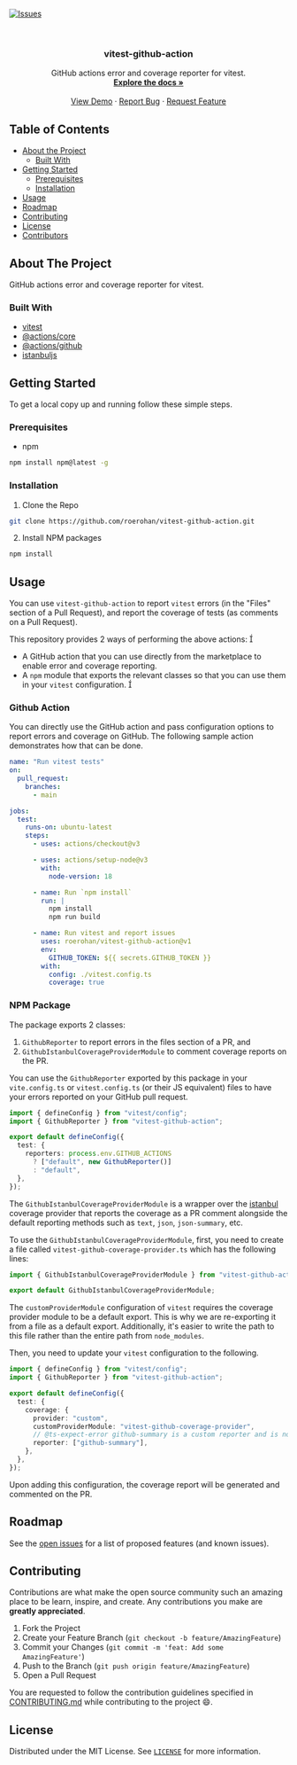 [![Issues][issues-shield]][issues-url]

<!-- PROJECT LOGO -->
<br />
<p align="center">
  <!-- <a href="https://github.com/roerohan/vitest-github-action">
    <img src="https://project-logo.png" alt="Logo" width="80">
  </a> -->

  <h3 align="center">vitest-github-action</h3>

  <p align="center">
    GitHub actions error and coverage reporter for vitest.
    <br />
    <a href="https://github.com/roerohan/vitest-github-action"><strong>Explore the docs »</strong></a>
    <br />
    <br />
    <a href="https://github.com/roerohan/vitest-github-action">View Demo</a>
    ·
    <a href="https://github.com/roerohan/vitest-github-action/issues">Report Bug</a>
    ·
    <a href="https://github.com/roerohan/vitest-github-action/issues">Request Feature</a>
  </p>
</p>

<!-- TABLE OF CONTENTS -->

## Table of Contents

- [About the Project](#about-the-project)
  - [Built With](#built-with)
- [Getting Started](#getting-started)
  - [Prerequisites](#prerequisites)
  - [Installation](#installation)
- [Usage](#usage)
- [Roadmap](#roadmap)
- [Contributing](#contributing)
- [License](#license)
- [Contributors](#contributors-)

<!-- ABOUT THE PROJECT -->

## About The Project

GitHub actions error and coverage reporter for vitest.

### Built With

- [vitest](https://vitest.dev/)
- [@actions/core](https://www.npmjs.com/package/@actions/core)
- [@actions/github](https://www.npmjs.com/package/@actions/github)
- [istanbuljs](https://istanbul.js.org/)

<!-- GETTING STARTED -->

## Getting Started

To get a local copy up and running follow these simple steps.

### Prerequisites

- npm

```sh
npm install npm@latest -g
```

### Installation

1. Clone the Repo

```sh
git clone https://github.com/roerohan/vitest-github-action.git
```

2. Install NPM packages

```sh
npm install
```

<!-- USAGE EXAMPLES -->

## Usage

You can use `vitest-github-action` to report `vitest` errors (in the "Files" section of a Pull Request), and report the coverage of tests (as comments on a
Pull Request).

This repository provides 2 ways of performing the above actions:


- A GitHub action that you can use directly from the marketplace to enable error and coverage reporting.
- A `npm` module that exports the relevant classes so that you can use them in your `vitest` configuration.
  

### Github Action

You can directly use the GitHub action and pass configuration options to report errors and coverage on GitHub.
The following sample action demonstrates how that can be done.

```yaml
name: "Run vitest tests"
on:
  pull_request:
    branches:
      - main

jobs:
  test:
    runs-on: ubuntu-latest
    steps:
      - uses: actions/checkout@v3

      - uses: actions/setup-node@v3
        with:
          node-version: 18

      - name: Run `npm install`
        run: |
          npm install
          npm run build

      - name: Run vitest and report issues
        uses: roerohan/vitest-github-action@v1
        env:
          GITHUB_TOKEN: ${{ secrets.GITHUB_TOKEN }}
        with:
          config: ./vitest.config.ts
          coverage: true
```

### NPM Package

The package exports 2 classes:

1. `GithubReporter` to report errors in the files section of a PR, and
2. `GithubIstanbulCoverageProviderModule` to comment coverage reports on the PR.

You can use the `GithubReporter` exported by this package in your `vite.config.ts` or `vitest.config.ts` (or their JS equivalent) files to have your errors reported on your GitHub pull request.

```ts
import { defineConfig } from "vitest/config";
import { GithubReporter } from "vitest-github-action";

export default defineConfig({
  test: {
    reporters: process.env.GITHUB_ACTIONS
      ? ["default", new GithubReporter()]
      : "default",
  },
});
```

The `GithubIstanbulCoverageProviderModule` is a wrapper over the [istanbul](https://istanbul.js.org/) coverage provider that reports the coverage as
a PR comment alongside the default reporting methods such as `text`, `json`, `json-summary`, etc.

To use the `GithubIstanbulCoverageProviderModule`, first, you need to create a file called `vitest-github-coverage-provider.ts` which has the following lines:

```ts
import { GithubIstanbulCoverageProviderModule } from "vitest-github-action";

export default GithubIstanbulCoverageProviderModule;
```

The `customProviderModule` configuration of `vitest` requires the coverage provider module to be a default export. This is why we are re-exporting it
from a file as a default export. Additionally, it's easier to write the path to this file rather than the entire path from `node_modules`.

Then, you need to update your `vitest` configuration to the following.

```ts
import { defineConfig } from "vitest/config";
import { GithubReporter } from "vitest-github-action";

export default defineConfig({
  test: {
    coverage: {
      provider: "custom",
      customProviderModule: "vitest-github-coverage-provider",
      // @ts-expect-error github-summary is a custom reporter and is not recognized.
      reporter: ["github-summary"],
    },
  },
});
```

Upon adding this configuration, the coverage report will be generated and commented on the PR.

<!-- ROADMAP -->

## Roadmap

See the [open issues](https://github.com/roerohan/vitest-github-action/issues) for a list of proposed features (and known issues).

<!-- CONTRIBUTING -->

## Contributing

Contributions are what make the open source community such an amazing place to be learn, inspire, and create. Any contributions you make are **greatly appreciated**.

1. Fork the Project
2. Create your Feature Branch (`git checkout -b feature/AmazingFeature`)
3. Commit your Changes (`git commit -m 'feat: Add some AmazingFeature'`)
4. Push to the Branch (`git push origin feature/AmazingFeature`)
5. Open a Pull Request

You are requested to follow the contribution guidelines specified in [CONTRIBUTING.md](./CONTRIBUTING.md) while contributing to the project :smile:.

<!-- LICENSE -->

## License

Distributed under the MIT License. See [`LICENSE`](./LICENSE) for more information.

<!-- MARKDOWN LINKS & IMAGES -->
<!-- https://www.markdownguide.org/basic-syntax/#reference-style-links -->

[roerohan-url]: https://roerohan.github.io
[issues-shield]: https://img.shields.io/github/issues/roerohan/vitest-github-action.svg?style=flat-square
[issues-url]: https://github.com/roerohan/vitest-github-action/issues
